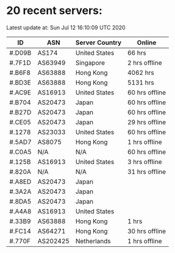 # 20 recent servers:

Latest update at: Sun Jul 12 16:10:09 UTC 2020

| ID | ASN | Server Country | Online |
| -- | --- | -------------- | ------ |
| #.D09B | AS174 | United States | 66 hrs |
| #.7F1D | AS63949 | Singapore | 2 hrs offline |
| #.B6F8 | AS63888 | Hong Kong | 4062 hrs |
| #.BD3E | AS63888 | Hong Kong | 5131 hrs |
| #.AC9E | AS16913 | United States | 60 hrs offline |
| #.B704 | AS20473 | Japan | 60 hrs offline |
| #.B27D | AS20473 | Japan | 60 hrs offline |
| #.CE05 | AS20473 | Japan | 29 hrs offline |
| #.1278 | AS23033 | United States | 60 hrs offline |
| #.5AD7 | AS8075 | Hong Kong | 1 hrs offline |
| #.C0A5 | N/A | N/A | 60 hrs offline |
| #.125B | AS16913 | United States | 3 hrs offline |
| #.820A | N/A | N/A | 31 hrs offline |
| #.A8ED | AS20473 | Japan | |
| #.3A2A | AS20473 | Japan | |
| #.8DA5 | AS20473 | Japan | |
| #.A4A8 | AS16913 | United States | |
| #.33B9 | AS63888 | Hong Kong | 1 hrs |
| #.FC14 | AS64271 | Hong Kong | 30 hrs offline |
| #.770F | AS202425 | Netherlands | 1 hrs offline |

